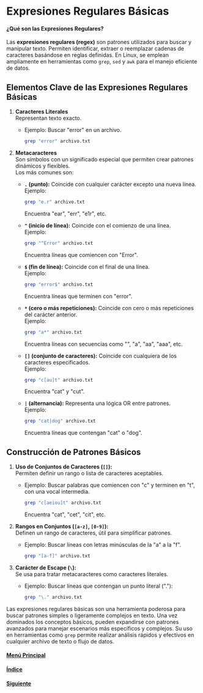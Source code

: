 # **Expresiones Regulares Básicas**

#### **¿Qué son las Expresiones Regulares?**  
Las **expresiones regulares (regex)** son patrones utilizados para buscar y manipular texto. Permiten identificar, extraer o reemplazar cadenas de caracteres basándose en reglas definidas. En Linux, se emplean ampliamente en herramientas como `grep`, `sed` y `awk` para el manejo eficiente de datos.

## **Elementos Clave de las Expresiones Regulares Básicas**

1. **Caracteres Literales**  
   Representan texto exacto.  
   - Ejemplo: Buscar "error" en un archivo.  
     ```bash
     grep "error" archivo.txt
     ```

2. **Metacaracteres**  
   Son símbolos con un significado especial que permiten crear patrones dinámicos y flexibles.  
   Los más comunes son:  
   - **`.` (punto):** Coincide con cualquier carácter excepto una nueva línea.  
     Ejemplo:  
     ```bash
     grep "e.r" archivo.txt
     ```
     Encuentra "ear", "err", "e1r", etc.  

   - **`^` (inicio de línea):** Coincide con el comienzo de una línea.  
     Ejemplo:  
     ```bash
     grep "^Error" archivo.txt
     ```
     Encuentra líneas que comiencen con "Error".  

   - **`$` (fin de línea):** Coincide con el final de una línea.  
     Ejemplo:  
     ```bash
     grep "error$" archivo.txt
     ```
     Encuentra líneas que terminen con "error".  

   - **`*` (cero o más repeticiones):** Coincide con cero o más repeticiones del carácter anterior.  
     Ejemplo:  
     ```bash
     grep "a*" archivo.txt
     ```
     Encuentra líneas con secuencias como "", "a", "aa", "aaa", etc.  

   - **`[]` (conjunto de caracteres):** Coincide con cualquiera de los caracteres especificados.  
     Ejemplo:  
     ```bash
     grep "c[au]t" archivo.txt
     ```
     Encuentra "cat" y "cut".  

   - **`|` (alternancia):** Representa una lógica OR entre patrones.  
     Ejemplo:  
     ```bash
     grep "cat|dog" archivo.txt
     ```
     Encuentra líneas que contengan "cat" o "dog".  

## **Construcción de Patrones Básicos**  

1. **Uso de Conjuntos de Caracteres (`[]`):**  
   Permiten definir un rango o lista de caracteres aceptables.  
   - Ejemplo: Buscar palabras que comiencen con "c" y terminen en "t", con una vocal intermedia.  
     ```bash
     grep "c[aeiou]t" archivo.txt
     ```
     Encuentra "cat", "cet", "cit", etc.  

2. **Rangos en Conjuntos (`[a-z]`, `[0-9]`):**  
   Definen un rango de caracteres, útil para simplificar patrones.  
   - Ejemplo: Buscar líneas con letras minúsculas de la "a" a la "f".  
     ```bash
     grep "[a-f]" archivo.txt
     ```

3. **Carácter de Escape (`\`):**  
   Se usa para tratar metacaracteres como caracteres literales.  
   - Ejemplo: Buscar líneas que contengan un punto literal ("."):  
     ```bash
     grep "\." archivo.txt
     ```

Las expresiones regulares básicas son una herramienta poderosa para buscar patrones simples o ligeramente complejos en texto. Una vez dominados los conceptos básicos, pueden expandirse con patrones avanzados para manejar escenarios más específicos y complejos. Su uso en herramientas como `grep` permite realizar análisis rápidos y efectivos en cualquier archivo de texto o flujo de datos.

#### [Menú Principal](../../index.md)
#### [Índice](./index.md)
#### [Siguiente](./04_herramientascomplementarias.md)